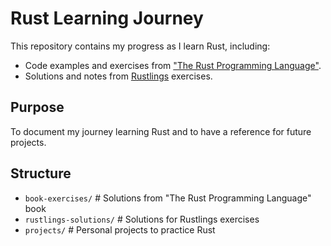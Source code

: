 # Rust Learning Journey  

This repository contains my progress as I learn Rust, including:  
- Code examples and exercises from ["The Rust Programming Language"](https://doc.rust-lang.org/book/).  
- Solutions and notes from [Rustlings](https://github.com/rust-lang/rustlings) exercises.

## Purpose  
To document my journey learning Rust and to have a reference for future projects.

## Structure  

- `book-exercises/`       # Solutions from "The Rust Programming Language" book
- `rustlings-solutions/` # Solutions for Rustlings exercises
- `projects/`           # Personal projects to practice Rust

